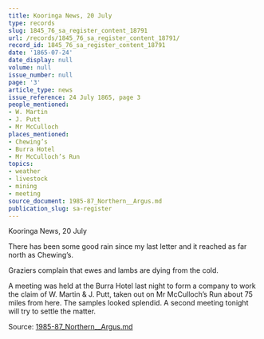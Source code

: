 ```yaml
---
title: Kooringa News, 20 July
type: records
slug: 1845_76_sa_register_content_18791
url: /records/1845_76_sa_register_content_18791/
record_id: 1845_76_sa_register_content_18791
date: '1865-07-24'
date_display: null
volume: null
issue_number: null
page: '3'
article_type: news
issue_reference: 24 July 1865, page 3
people_mentioned:
- W. Martin
- J. Putt
- Mr McCulloch
places_mentioned:
- Chewing’s
- Burra Hotel
- Mr McCulloch’s Run
topics:
- weather
- livestock
- mining
- meeting
source_document: 1985-87_Northern__Argus.md
publication_slug: sa-register
---
```


Kooringa News, 20 July

There has been some good rain since my last letter and it reached as far north as Chewing’s.

Graziers complain that ewes and lambs are dying from the cold.

A meeting was held at the Burra Hotel last night to form a company to work the claim of W. Martin & J. Putt, taken out on Mr McCulloch’s Run about 75 miles from here.  The samples looked splendid.  A second meeting tonight will try to settle the matter.

Source: [1985-87_Northern__Argus.md](/downloads/markdown/1985-87_Northern__Argus.md)
